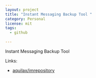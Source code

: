 ```yaml
---
layout: project
title: "Instant Messaging Backup Tool "
category: Personal
license: mit
tags:
  - github
  
---
```


Instant Messaging Backup Tool 

Links:


* [aquilax/imrepository](https://github.com/aquilax/imrepository)
